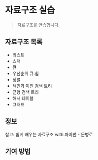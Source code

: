 # 자료구조 실습
> 자료구조를 연습합니다.


## 자료구조 목록
- 리스트
- 스택
- 큐
- 우선순위 큐:힙
- 정렬
- 색인과 이진 검색 트리
- 균형 검색 트리
- 해시 테이블
- 그래프



## 정보

참고: 쉽게 배우는 자료구조 with 파이썬 - 문병로

## 기여 방법

